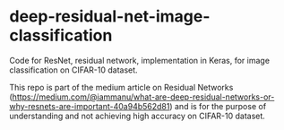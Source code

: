 # deep-residual-net-image-classification
Code for ResNet, residual network, implementation in Keras, for image classification on CIFAR-10 dataset.

This repo is part of the medium article on Residual Networks (https://medium.com/@iammanu/what-are-deep-residual-networks-or-why-resnets-are-important-40a94b562d81) and is for the purpose of understanding and not achieving high accuracy on CIFAR-10 dataset.
